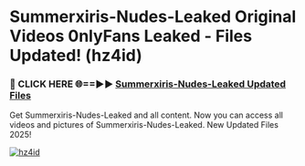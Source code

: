 # Summerxiris-Nudes-Leaked Original Videos 0nlyFans Leaked - Files Updated! (hz4id)

<h3>🔴 CLICK HERE 🌐==►► <a href="https://tinyurl.com/52m3yx9h" rel="nofollow">Summerxiris-Nudes-Leaked Updated Files</a></h3>

Get Summerxiris-Nudes-Leaked and all content. Now you can access all videos and pictures of Summerxiris-Nudes-Leaked. New Updated Files 2025!

[![hz4id](https://i.imgur.com/TnHtlc8.gif)](https://tinyurl.com/52m3yx9h)
